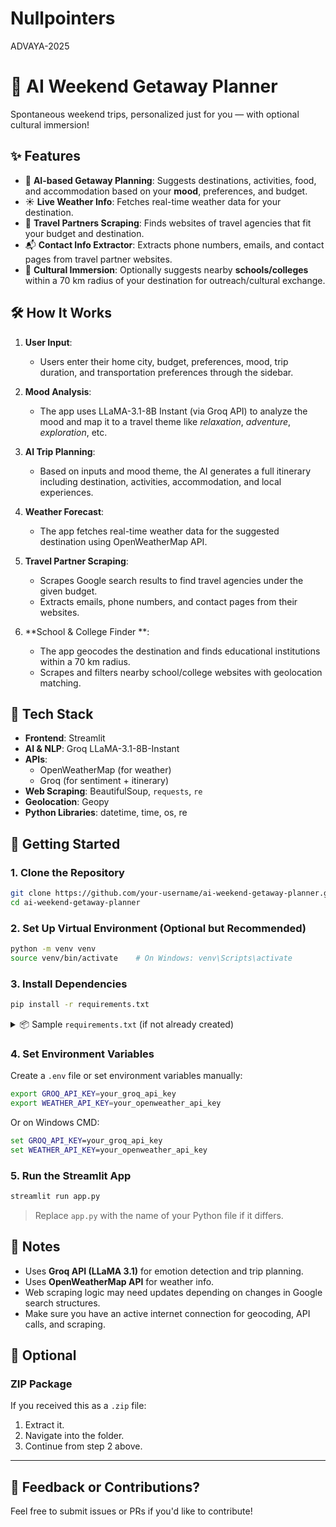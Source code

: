 # Nullpointers
ADVAYA-2025
# 🧠 AI Weekend Getaway Planner

Spontaneous weekend trips, personalized just for you — with optional cultural immersion!

## ✨ Features

- 🤖 **AI-based Getaway Planning**: Suggests destinations, activities, food, and accommodation based on your **mood**, preferences, and budget.
- ☀️ **Live Weather Info**: Fetches real-time weather data for your destination.
- 🧳 **Travel Partners Scraping**: Finds websites of travel agencies that fit your budget and destination.
- 📬 **Contact Info Extractor**: Extracts phone numbers, emails, and contact pages from travel partner websites.
- 🏫 **Cultural Immersion**: Optionally suggests nearby **schools/colleges** within a 70 km radius of your destination for outreach/cultural exchange.

## 🛠️ How It Works

1. **User Input**:
   - Users enter their home city, budget, preferences, mood, trip duration, and transportation preferences through the sidebar.

2. **Mood Analysis**:
   - The app uses LLaMA-3.1-8B Instant (via Groq API) to analyze the mood and map it to a travel theme like _relaxation_, _adventure_, _exploration_, etc.

3. **AI Trip Planning**:
   - Based on inputs and mood theme, the AI generates a full itinerary including destination, activities, accommodation, and local experiences.

4. **Weather Forecast**:
   - The app fetches real-time weather data for the suggested destination using OpenWeatherMap API.

5. **Travel Partner Scraping**:
   - Scrapes Google search results to find travel agencies under the given budget.
   - Extracts emails, phone numbers, and contact pages from their websites.

6. **School & College Finder **:
   - The app geocodes the destination and finds educational institutions within a 70 km radius.
   - Scrapes and filters nearby school/college websites with geolocation matching.


## 🧩 Tech Stack

- **Frontend**: Streamlit
- **AI & NLP**: Groq LLaMA-3.1-8B-Instant
- **APIs**:
  - OpenWeatherMap (for weather)
  - Groq (for sentiment + itinerary)
- **Web Scraping**: BeautifulSoup, `requests`, `re`
- **Geolocation**: Geopy
- **Python Libraries**: datetime, time, os, re


## 🚀 Getting Started

### 1. Clone the Repository

```bash
git clone https://github.com/your-username/ai-weekend-getaway-planner.git
cd ai-weekend-getaway-planner
```

### 2. Set Up Virtual Environment (Optional but Recommended)

```bash
python -m venv venv
source venv/bin/activate    # On Windows: venv\Scripts\activate
```

### 3. Install Dependencies

```bash
pip install -r requirements.txt
```

<details>
<summary>📦 Sample <code>requirements.txt</code> (if not already created)</summary>

```txt
streamlit
requests
beautifulsoup4
geopy
groq
```

</details>

### 4. Set Environment Variables

Create a `.env` file or set environment variables manually:

```bash
export GROQ_API_KEY=your_groq_api_key
export WEATHER_API_KEY=your_openweather_api_key
```

Or on Windows CMD:

```cmd
set GROQ_API_KEY=your_groq_api_key
set WEATHER_API_KEY=your_openweather_api_key
```

### 5. Run the Streamlit App

```bash
streamlit run app.py
```

> Replace `app.py` with the name of your Python file if it differs.

## 📌 Notes

- Uses **Groq API (LLaMA 3.1)** for emotion detection and trip planning.
- Uses **OpenWeatherMap API** for weather info.
- Web scraping logic may need updates depending on changes in Google search structures.
- Make sure you have an active internet connection for geocoding, API calls, and scraping.

## 📎 Optional

### ZIP Package
If you received this as a `.zip` file:
1. Extract it.
2. Navigate into the folder.
3. Continue from step 2 above.

---

## 📮 Feedback or Contributions?

Feel free to submit issues or PRs if you'd like to contribute!
